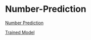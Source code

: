 # Number-Prediction

[Number Prediction](https://repl.it/@Chir0313/Digit-Prediction)

[Trained Model](https://repl.it/@Chir0313/Digit-Prediction)

